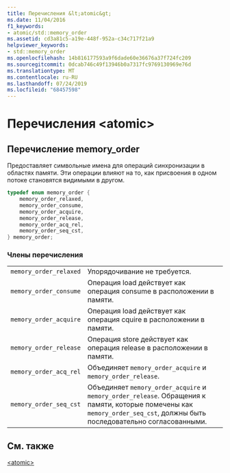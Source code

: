 ```yaml
---
title: Перечисления &lt;atomic&gt;
ms.date: 11/04/2016
f1_keywords:
- atomic/std::memory_order
ms.assetid: cd3a81c5-a19e-448f-952a-c34c717f21a9
helpviewer_keywords:
- std::memory_order
ms.openlocfilehash: 14b816177593a9f6dade60e36676a37f724fc209
ms.sourcegitcommit: 0dcab746c49f13946b0a7317fc9769130969e76d
ms.translationtype: MT
ms.contentlocale: ru-RU
ms.lasthandoff: 07/24/2019
ms.locfileid: "68457598"
---
```

# <a name="ltatomicgt-enums"></a>Перечисления &lt;atomic&gt;

## <a name="memory_order_enum"></a>Перечисление memory_order

Предоставляет символьные имена для операций синхронизации в областях памяти. Эти операции влияют на то, как присвоения в одном потоке становятся видимыми в другом.

```cpp
typedef enum memory_order {
    memory_order_relaxed,
    memory_order_consume,
    memory_order_acquire,
    memory_order_release,
    memory_order_acq_rel,
    memory_order_seq_cst,
} memory_order;
```

### <a name="enumeration-members"></a>Члены перечисления

|||
|-|-|
|`memory_order_relaxed`|Упорядочивание не требуется.|
|`memory_order_consume`|Операция load действует как операция consume в расположении в памяти.|
|`memory_order_acquire`|Операция load действует как операция cquire в расположении в памяти.|
|`memory_order_release`|Операция store действует как операция release в расположении в памяти.|
|`memory_order_acq_rel`|Объединяет `memory_order_acquire` и `memory_order_release`.|
|`memory_order_seq_cst`|Объединяет `memory_order_acquire` и `memory_order_release`. Обращения к памяти, которые помечены как `memory_order_seq_cst`, должны быть последовательно согласованными.|

## <a name="see-also"></a>См. также

[\<atomic>](../standard-library/atomic.md)
